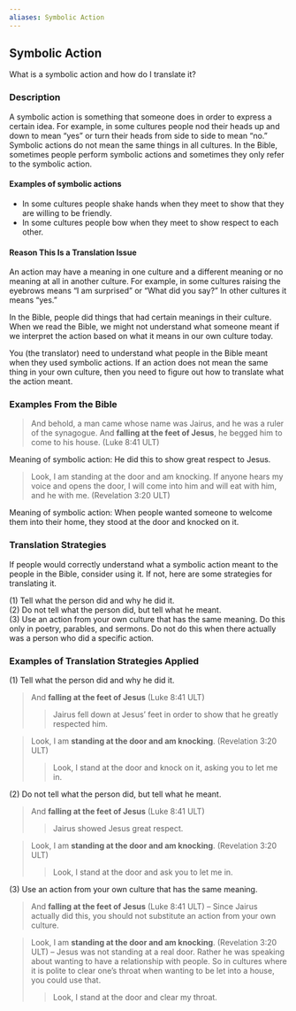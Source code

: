 ```yaml
---
aliases: Symbolic Action
---
```


## Symbolic Action

What is a symbolic action and how do I translate it?

### Description

A symbolic action is something that someone does in order to express a certain idea. For example, in some cultures people nod their heads up and down to mean “yes” or turn their heads from side to side to mean “no.” Symbolic actions do not mean the same things in all cultures. In the Bible, sometimes people perform symbolic actions and sometimes they only refer to the symbolic action.

#### Examples of symbolic actions

* In some cultures people shake hands when they meet to show that they are willing to be friendly.
* In some cultures people bow when they meet to show respect to each other.

#### Reason This Is a Translation Issue

An action may have a meaning in one culture and a different meaning or no meaning at all in another culture. For example, in some cultures raising the eyebrows means “I am surprised” or “What did you say?” In other cultures it means “yes.”

In the Bible, people did things that had certain meanings in their culture. When we read the Bible, we might not understand what someone meant if we interpret the action based on what it means in our own culture today.

You (the translator) need to understand what people in the Bible meant when they used symbolic actions. If an action does not mean the same thing in your own culture, then you need to figure out how to translate what the action meant.

### Examples From the Bible

> And behold, a man came whose name was Jairus, and he was a ruler of the synagogue. And **falling at the feet of Jesus**, he begged him to come to his house. (Luke 8:41 ULT)

Meaning of symbolic action: He did this to show great respect to Jesus.

> Look, I am standing at the door and am knocking. If anyone hears my voice and opens the door, I will come into him and will eat with him, and he with me. (Revelation 3:20 ULT)

Meaning of symbolic action: When people wanted someone to welcome them into their home, they stood at the door and knocked on it.

### Translation Strategies

If people would correctly understand what a symbolic action meant to the people in the Bible, consider using it. If not, here are some strategies for translating it.

(1) Tell what the person did and why he did it.<br>
(2) Do not tell what the person did, but tell what he meant.<br>
(3) Use an action from your own culture that has the same meaning. Do this only in poetry, parables, and sermons. Do not do this when there actually was a person who did a specific action.

### Examples of Translation Strategies Applied

(1) Tell what the person did and why he did it.

> And **falling at the feet of Jesus** (Luke 8:41 ULT)
>
> > Jairus fell down at Jesus’ feet in order to show that he greatly respected him.

> Look, I am **standing at the door and am knocking**. (Revelation 3:20 ULT)
>
> > Look, I stand at the door and knock on it, asking you to let me in.

(2) Do not tell what the person did, but tell what he meant.

> And **falling at the feet of Jesus** (Luke 8:41 ULT)
>
> > Jairus showed Jesus great respect.

> Look, I am **standing at the door and am knocking**. (Revelation 3:20 ULT)
>
> > Look, I stand at the door and ask you to let me in.

(3) Use an action from your own culture that has the same meaning.

> And **falling at the feet of Jesus** (Luke 8:41 ULT) – Since Jairus actually did this, you should not substitute an action from your own culture.

> Look, I am **standing at the door and am knocking**. (Revelation 3:20 ULT) – Jesus was not standing at a real door. Rather he was speaking about wanting to have a relationship with people. So in cultures where it is polite to clear one’s throat when wanting to be let into a house, you could use that.
>
> > Look, I stand at the door and clear my throat.
